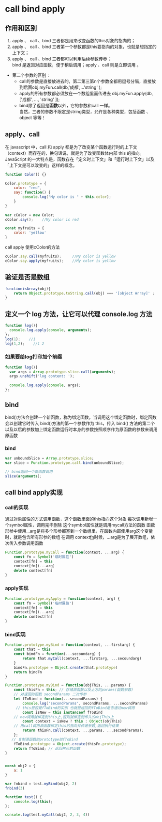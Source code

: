 # call bind apply

## 作用和区别
1. apply 、 call 、bind 三者都是用来改变函数的this对象的指向的；
2. apply 、 call 、bind 三者第一个参数都是this要指向的对象，也就是想指定的上下文；
3. apply 、 call 、bind 三者都可以利用后续参数传参；  
bind 是返回对应函数，便于稍后调用；apply 、call 则是立即调用 。

 - 第二个参数的区别：
	 - call的参数是直接放进去的，第二第三第n个参数全都用逗号分隔，直接放到后面obj.myFun.call(db,'成都',...'string' );
	 - apply的所有参数都必须放在一个数组里面传进去  obj.myFun.apply(db,['成都', ..., 'string' ]);
	 - bind除了返回是**函数**以外，它的参数和call 一样。  
当然，三者的参数不限定是string类型，允许是各种类型，包括函数 、 object 等等！

## apply、call

在 javascript 中，call 和 apply 都是为了改变某个函数运行时的上下文（context）而存在的，换句话说，就是为了改变函数体内部 this 的指向。
JavaScript 的一大特点是，函数存在「定义时上下文」和「运行时上下文」以及「上下文是可以改变的」这样的概念。

```javascript
function Color() {}
 
Color.prototype = {
    color: "red",
    say: function() {
        console.log("My color is " + this.color);
    }
}
 
var cColor = new Color;
cColor.say();    //My color is red

const myfruits = {
	color: 'yellow'
}
```

call apply 使用cColor的方法
```javascript
cColor.say.call(myfruits);     //My color is yellow
cColor.say.apply(myfruits);    //My color is yellow
```

## 验证是否是数组
```javascript
functionisArray(obj){ 
    return Object.prototype.toString.call(obj) === '[object Array]' ;
}
```

## 定义一个 log 方法，让它可以代理 console.log 方法
```javascript
function log(){
  console.log.apply(console, arguments);
};
log(1);    //1
log(1,2);    //1 2
```
### 如果要给log打印加个前缀
```javascript
function log(){
  var args = Array.prototype.slice.call(arguments);
  args.unshift('log content: ');
 
  console.log.apply(console, args);
};
```

## bind
bind()方法会创建一个新函数，称为绑定函数，当调用这个绑定函数时，绑定函数会以创建它时传入 bind()方法的第一个参数作为 this，传入 bind() 方法的第二个以及以后的参数加上绑定函数运行时本身的参数按照顺序作为原函数的参数来调用原函数

### bind
```javascript
var unboundSlice = Array.prototype.slice;
var slice = Function.prototype.call.bind(unboundSlice);

// bind返回一个新函数调用
slice(arguments);
```

## call bind apply实现
### call的实现
 通过对象属性的方式调用函数，这个函数里面的this指向这个对象
  每次调用新增一个symbol属性，调用完毕删除
  这个symbol属性就是调用mycall方法的函数
  函数形参中使用...arg是将多个形参都塞到一个数组里，在函数内部使用arg这个变量时，就是包含所有形参的数组
  在调用 context[fn](...arg)时候，...arg是为了展开数组，依次传入参数调用函数

```javascript
Function.prototype.myCall = function(context, ...arg) {
	const fn = Symbol('临时属性')
	context[fn] = this
	context[fn](...arg)
	delete context[fn]
}
```

### apply实现
```javascript
Function.prototype.myApply = function(context, arg) {
	const fn = Symbol('临时属性')
	context[fn] = this
	context[fn](...arg)
	delete context[fn]
}
```

### bind实现
```javascript
Function.prototype.myBind = function(context, ...firstarg) {
	const that = this
	const bindFn = function(...secoundarg) {
		return that.myCall(context, ...firstarg, ...secoundarg)
	}
	bindFn.prototype = Object.create(that.prototype)
	return bindFn
}

Function.prototype.myBind = function(objThis, ...params) {
	const thisFn = this; // 存储源函数以及上方的params(函数参数)
	// 对返回的函数 secondParams 二次传参
	let fToBind = function(...secondParams) {
		console.log('secondParams', secondParams, ...secondParams)
     // this是否是fToBind的实例 也就是返回的fToBind是否通过new调用
		const isNew = this instanceof fToBind
    // new调用就绑定到this上,否则就绑定到传入的objThis上
		const context = isNew ? this : Object(objThis) 
    // 用call调用源函数绑定this的指向并传递参数,返回执行结果
		return thisFn.call(context, ...params, ...secondParams); 
	};
   // 复制源函数的prototype给fToBind
	fToBind.prototype = Object.create(thisFn.prototype);
	return fToBind; // 返回拷贝的函数
}


const obj2 = {
	a: 1
}

var fnbind = test.myBind(obj2, 2)
fnbind(3)

function test() {
	console.log(this);
};

console.log(test.myCall(obj2, 2, 3, 4))
```